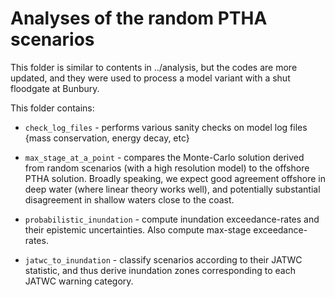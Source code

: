 # Analyses of the random PTHA scenarios

This folder is similar to contents in ../analysis, but the codes are more updated, and they were used to process a model variant with a shut floodgate at Bunbury.

This folder contains:

* `check_log_files` - performs various sanity checks on model log files {mass conservation, energy decay, etc}

* `max_stage_at_a_point` - compares the Monte-Carlo solution derived from random scenarios (with a high resolution model) to the offshore PTHA solution. Broadly speaking, we expect good agreement offshore in deep water (where linear theory works well), and potentially substantial disagreement in shallow waters close to the coast.

* `probabilistic_inundation` - compute inundation exceedance-rates and their epistemic uncertainties. Also compute max-stage exceedance-rates. 

* `jatwc_to_inundation` - classify scenarios according to their JATWC statistic, and thus derive inundation zones corresponding to each JATWC warning category.
